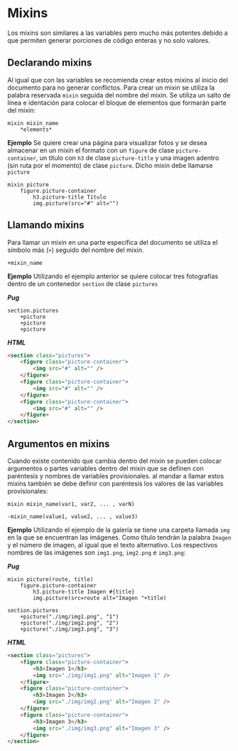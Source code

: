 # Mixins

Los mixins son similares a las variables pero mucho más potentes debido a que permiten generar porciones de código enteras y no solo valores.

## Declarando mixins

Al igual que con las variables se recomienda crear estos mixins al inicio del documento para no generar conflictos. Para crear un mixin se utiliza la palabra reservada `mixin` seguida del nombre del mixin. Se utiliza un salto de línea e identación para colocar el bloque de elementos que formarán parte del mixin:

~~~pug
mixin mixin_name
    *elements*
~~~

**Ejemplo** Se quiere crear una página para visualizar fotos y se desea almacenar en un mixin el formato con un `figure` de clase `picture-container`, un título con `h3` de clase `picture-title` y una imagen adentro (sin ruta por el momento) de clase `picture`. Dicho mixin debe llamarse `picture`

~~~pug
mixin picture
    figure.picture-container
        h3.picture-title Título
        img.picture(src="#" alt="")
~~~

## Llamando mixins

Para llamar un mixin en una parte específica del documento se utiliza el símbolo más (`+`) seguido del nombre del mixin.

~~~pug
+mixin_name
~~~

**Ejemplo** Utilizando el ejemplo anterior se quiere colocar tres fotografías dentro de un contenedor `section` de clase `pictures`

***Pug***

~~~pug
section.pictures
    +picture
    +picture
    +picture
~~~

***HTML***

~~~html
<section class="pictures">
    <figure class="picture-container">
        <img src="#" alt="" />
    </figure>
    <figure class="picture-container">
        <img src="#" alt="" />
    </figure>
    <figure class="picture-container">
        <img src="#" alt="" />
    </figure>
</section>
~~~

## Argumentos en mixins

Cuando existe contenido que cambia dentro del mixin se pueden colocar argumentos o partes variables dentro del mixin que se definen con paréntesis y nombres de variables provisionales. al mandar a llamar estos mixins también se debe definir con paréntesis los valores de las variables provisionales:

~~~pug
mixin mixin_name(var1, var2, ... , varN)

-mixin_name(value1, value2, ... , value3)
~~~

**Ejemplo** Utilizando el ejemplo de la galería se tiene una carpeta llamada `img` en la que se encuentran las imágenes. Como título tendrán la palabra `Imagen` y el número de imagen, al igual que el texto alternativo. Los respectivos nombres de las imágenes son `img1.png`, `img2.png` e `img3.png`:

***Pug***

~~~pug
mixin picture(route, title)
    figure.picture-container
        h3.picture-title Imagen #{title}
        img.picture(src=route alt="Imagen "+title)

section.pictures
    +picture("./img/img1.png", "1")
    +picture("./img/img2.png", "2")
    +picture("./img/img3.png", "3")
~~~

***HTML***

~~~html
<section class="pictures">
    <figure class="picture-container">
        <h3>Imagen 1</h3>
        <img src="./img/img1.png" alt="Imagen 1" />
    </figure>
    <figure class="picture-container">
        <h3>Imagen 2</h3>
        <img src="./img/img2.png" alt="Imagen 2" />
    </figure>
    <figure class="picture-container">
        <h3>Imagen 3</h3>
        <img src="./img/img3.png" alt="Imagen 3" />
    </figure>
</section>
~~~
